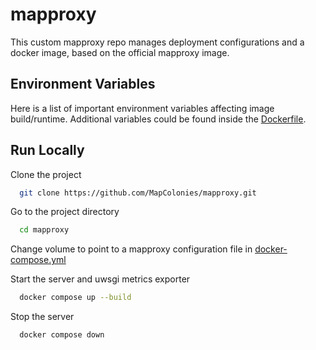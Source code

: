 # mapproxy

This custom mapproxy repo manages deployment configurations and a docker image, based on the official mapproxy image.


## Environment Variables

Here is a list of important environment variables affecting image build/runtime. Additional variables could be found inside the [Dockerfile](Dockerfile).


## Run Locally

Clone the project

```bash
  git clone https://github.com/MapColonies/mapproxy.git
```

Go to the project directory

```bash
  cd mapproxy
```

Change volume to point to a mapproxy configuration file in [docker-compose.yml](docker-compose.yml)

Start the server and uwsgi metrics exporter

```bash
  docker compose up --build
```

Stop the server

```bash
  docker compose down
```